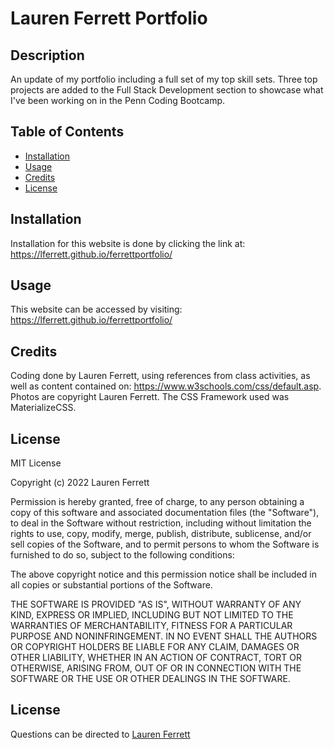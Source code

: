 # Lauren Ferrett Portfolio

## Description

An update of my portfolio including a full set of my top skill sets. Three top projects are added to the Full Stack Development section to showcase what I've been working on in the Penn Coding Bootcamp. 

## Table of Contents

- [Installation](#installation)
- [Usage](#usage)
- [Credits](#credits)
- [License](#license)

## Installation

Installation for this website is done by clicking the link at: https://lferrett.github.io/ferrettportfolio/

## Usage

This website can be accessed by visiting: https://lferrett.github.io/ferrettportfolio/


## Credits

Coding done by Lauren Ferrett, using references from class activities, as well as content contained on: https://www.w3schools.com/css/default.asp. Photos are copyright Lauren Ferrett. The CSS Framework used was MaterializeCSS.

## License

MIT License

Copyright (c) 2022 Lauren Ferrett

Permission is hereby granted, free of charge, to any person obtaining a copy
of this software and associated documentation files (the "Software"), to deal
in the Software without restriction, including without limitation the rights
to use, copy, modify, merge, publish, distribute, sublicense, and/or sell
copies of the Software, and to permit persons to whom the Software is
furnished to do so, subject to the following conditions:

The above copyright notice and this permission notice shall be included in all
copies or substantial portions of the Software.

THE SOFTWARE IS PROVIDED "AS IS", WITHOUT WARRANTY OF ANY KIND, EXPRESS OR
IMPLIED, INCLUDING BUT NOT LIMITED TO THE WARRANTIES OF MERCHANTABILITY,
FITNESS FOR A PARTICULAR PURPOSE AND NONINFRINGEMENT. IN NO EVENT SHALL THE
AUTHORS OR COPYRIGHT HOLDERS BE LIABLE FOR ANY CLAIM, DAMAGES OR OTHER
LIABILITY, WHETHER IN AN ACTION OF CONTRACT, TORT OR OTHERWISE, ARISING FROM,
OUT OF OR IN CONNECTION WITH THE SOFTWARE OR THE USE OR OTHER DEALINGS IN THE
SOFTWARE.

## License
Questions can be directed to [Lauren Ferrett](mailto:lferrett@gmail.com)
